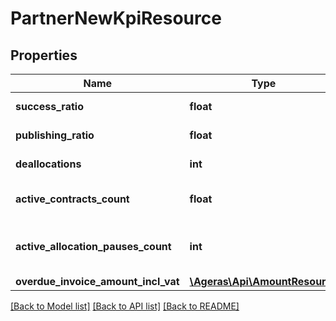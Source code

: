 # PartnerNewKpiResource

## Properties
Name | Type | Description | Notes
------------ | ------------- | ------------- | -------------
**success_ratio** | **float** | Success ratio. | [optional] 
**publishing_ratio** | **float** | Publishing ratio. | [optional] 
**deallocations** | **int** | Count of deallocations. | [optional] 
**active_contracts_count** | **float** | Count of active contracts. | [optional] 
**active_allocation_pauses_count** | **int** | Count of active allocation pauses. | [optional] 
**overdue_invoice_amount_incl_vat** | [**\Ageras\Api\AmountResource**](AmountResource.md) |  | [optional] 

[[Back to Model list]](../README.md#documentation-for-models) [[Back to API list]](../README.md#documentation-for-api-endpoints) [[Back to README]](../README.md)


